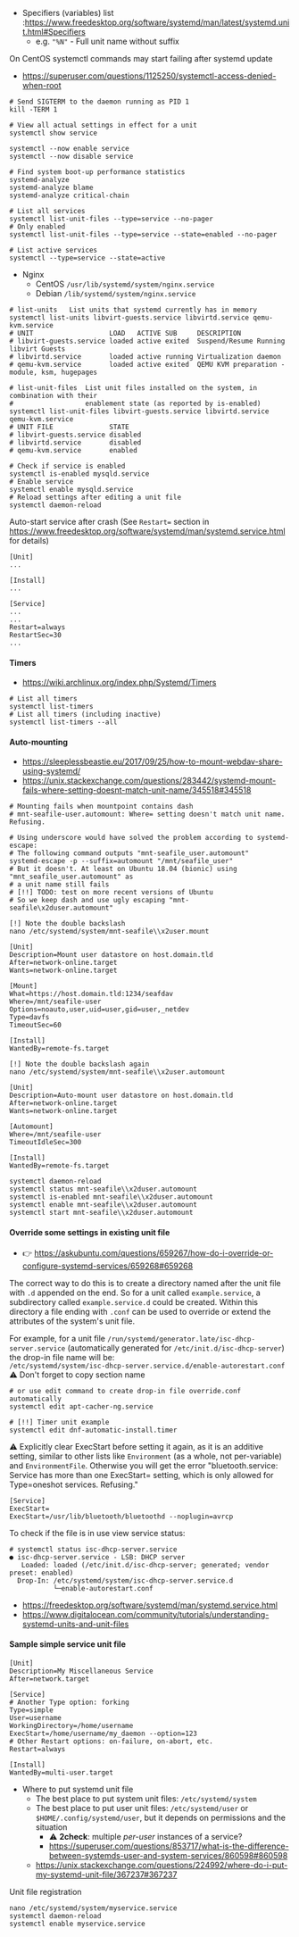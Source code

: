 * Specifiers (variables) list :https://www.freedesktop.org/software/systemd/man/latest/systemd.unit.html#Specifiers
   * e.g. `"%N"` - Full unit name without suffix


On CentOS systemctl commands may start failing after systemd update
* https://superuser.com/questions/1125250/systemctl-access-denied-when-root
```shell
# Send SIGTERM to the daemon running as PID 1
kill -TERM 1
```

```shell
# View all actual settings in effect for a unit
systemctl show service

systemctl --now enable service
systemctl --now disable service

# Find system boot-up performance statistics
systemd-analyze
systemd-analyze blame
systemd-analyze critical-chain

# List all services
systemctl list-unit-files --type=service --no-pager
# Only enabled
systemctl list-unit-files --type=service --state=enabled --no-pager

# List active services
systemctl --type=service --state=active
```

* Nginx
    * CentOS `/usr/lib/systemd/system/nginx.service`
    * Debian `/lib/systemd/system/nginx.service`

```shell
# list-units   List units that systemd currently has in memory
systemctl list-units libvirt-guests.service libvirtd.service qemu-kvm.service
# UNIT                   LOAD   ACTIVE SUB     DESCRIPTION                                  
# libvirt-guests.service loaded active exited  Suspend/Resume Running libvirt Guests        
# libvirtd.service       loaded active running Virtualization daemon                        
# qemu-kvm.service       loaded active exited  QEMU KVM preparation - module, ksm, hugepages

# list-unit-files  List unit files installed on the system, in combination with their
#                  enablement state (as reported by is-enabled)
systemctl list-unit-files libvirt-guests.service libvirtd.service qemu-kvm.service
# UNIT FILE              STATE   
# libvirt-guests.service disabled
# libvirtd.service       disabled
# qemu-kvm.service       enabled

# Check if service is enabled
systemctl is-enabled mysqld.service
# Enable service
systemctl enable mysqld.service
# Reload settings after editing a unit file
systemctl daemon-reload
```

Auto-start service after crash (See `Restart=` section in https://www.freedesktop.org/software/systemd/man/systemd.service.html for details)
```
[Unit]
...

[Install]
...

[Service]
...
...
Restart=always
RestartSec=30
...
```
#### Timers
* https://wiki.archlinux.org/index.php/Systemd/Timers

```shell
# List all timers
systemctl list-timers
# List all timers (including inactive)
systemctl list-timers --all
```

#### Auto-mounting
* https://sleeplessbeastie.eu/2017/09/25/how-to-mount-webdav-share-using-systemd/
* https://unix.stackexchange.com/questions/283442/systemd-mount-fails-where-setting-doesnt-match-unit-name/345518#345518

```shell
# Mounting fails when mountpoint contains dash 
# mnt-seafile-user.automount: Where= setting doesn't match unit name. Refusing.

# Using underscore would have solved the problem according to systemd-escape:
# The following command outputs "mnt-seafile_user.automount"
systemd-escape -p --suffix=automount "/mnt/seafile_user"
# But it doesn't. At least on Ubuntu 18.04 (bionic) using "mnt_seafile_user.automount" as
# a unit name still fails
# [!!] TODO: test on more recent versions of Ubuntu
# So we keep dash and use ugly escaping "mnt-seafile\x2duser.automount"
```

```shell
[!] Note the double backslash
nano /etc/systemd/system/mnt-seafile\\x2user.mount
```
```
[Unit]
Description=Mount user datastore on host.domain.tld
After=network-online.target
Wants=network-online.target

[Mount]
What=https://host.domain.tld:1234/seafdav
Where=/mnt/seafile-user
Options=noauto,user,uid=user,gid=user,_netdev
Type=davfs
TimeoutSec=60

[Install]
WantedBy=remote-fs.target
```
```shell
[!] Note the double backslash again
nano /etc/systemd/system/mnt-seafile\\x2user.automount
```
```
[Unit]
Description=Auto-mount user datastore on host.domain.tld
After=network-online.target
Wants=network-online.target

[Automount]
Where=/mnt/seafile-user
TimeoutIdleSec=300

[Install]
WantedBy=remote-fs.target
```
```shell
systemctl daemon-reload
systemctl status mnt-seafile\\x2duser.automount
systemctl is-enabled mnt-seafile\\x2duser.automount
systemctl enable mnt-seafile\\x2duser.automount
systemctl start mnt-seafile\\x2duser.automount
```

#### Override some settings in existing unit file

* :point_right: https://askubuntu.com/questions/659267/how-do-i-override-or-configure-systemd-services/659268#659268

The correct way to do this is to create a directory named after the unit file with `.d` appended on the end. So for a unit called `example.service`, a subdirectory called `example.service.d` could be created. Within this directory a file ending with `.conf` can be used to override or extend the attributes of the system's unit file.

For example, for a unit file `/run/systemd/generator.late/isc-dhcp-server.service` (automatically generated for `/etc/init.d/isc-dhcp-server`) the drop-in file name will be:<br>
`/etc/systemd/system/isc-dhcp-server.service.d/enable-autorestart.conf`<br>
:warning: Don't forget to copy section name
```shell
# or use edit command to create drop-in file override.conf automatically
systemctl edit apt-cacher-ng.service

# [!!] Timer unit example
systemctl edit dnf-automatic-install.timer
```
:warning: Explicitly clear ExecStart before setting it again, as it is an additive setting, similar to other lists like `Environment` (as a whole, not per-variable) and `EnvironmentFile`. Otherwise you will get the error "bluetooth.service: Service has more than one ExecStart= setting, which is only allowed for Type=oneshot services. Refusing."
```
[Service]
ExecStart=
ExecStart=/usr/lib/bluetooth/bluetoothd --noplugin=avrcp
```

To check if the file is in use view service status:
```
# systemctl status isc-dhcp-server.service
● isc-dhcp-server.service - LSB: DHCP server
   Loaded: loaded (/etc/init.d/isc-dhcp-server; generated; vendor preset: enabled)
  Drop-In: /etc/systemd/system/isc-dhcp-server.service.d
           └─enable-autorestart.conf
```
* https://freedesktop.org/software/systemd/man/systemd.service.html
* https://www.digitalocean.com/community/tutorials/understanding-systemd-units-and-unit-files

#### Sample simple service unit file
```
[Unit]
Description=My Miscellaneous Service
After=network.target

[Service]
# Another Type option: forking
Type=simple
User=username
WorkingDirectory=/home/username
ExecStart=/home/username/my_daemon --option=123
# Other Restart options: on-failure, on-abort, etc.
Restart=always

[Install]
WantedBy=multi-user.target
```
* Where to put systemd unit file
    * The best place to put system unit files: `/etc/systemd/system`
    * The best place to put user unit files: `/etc/systemd/user` or `$HOME/.config/systemd/user`, but it depends on permissions and the situation
        * :warning: **2check**: multiple *per-user* instances of a service?
        * https://superuser.com/questions/853717/what-is-the-difference-between-systemds-user-and-system-services/860598#860598
    * https://unix.stackexchange.com/questions/224992/where-do-i-put-my-systemd-unit-file/367237#367237

Unit file registration
```shell
nano /etc/systemd/system/myservice.service
systemctl daemon-reload
systemctl enable myservice.service
```
